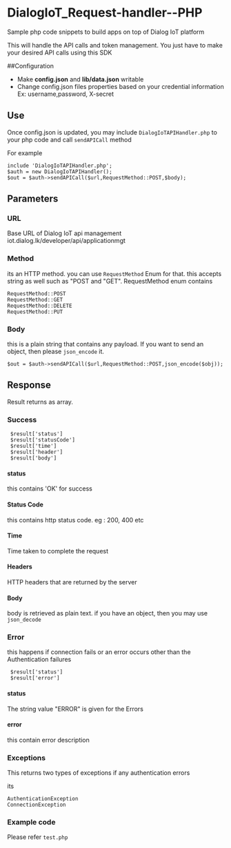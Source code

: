 # DialogIoT_Request-handler--PHP
Sample php code snippets to build apps on top of Dialog IoT platform

This will handle the API calls and token management. You just have to make your desired API calls using this SDK

##Configuration
* Make **config.json** and **lib/data.json** writable
* Change config.json files properties based on your credential information Ex: username,password, X-secret

## Use
Once config.json is updated, you may include `DialogIoTAPIHandler.php` to your php code and call `sendAPICall` method 

For example

```
include 'DialogIoTAPIHandler.php';
$auth = new DialogIoTAPIHandler();
$out = $auth->sendAPICall($url,RequestMethod::POST,$body);
```

## Parameters
### URL
 Base URL of Dialog IoT api management iot.dialog.lk/developer/api/applicationmgt

### Method
 its an HTTP method. you can use `RequestMethod` Enum for that. this accepts string as well such as "POST and "GET". RequestMethod enum contains

```
RequestMethod::POST
RequestMethod::GET
RequestMethod::DELETE
RequestMethod::PUT

```

### Body
this is a plain string that contains any payload. If you want to send an object, then please `json_encode` it.

```
$out = $auth->sendAPICall($url,RequestMethod::POST,json_encode($obj));

```


## Response
Result returns as array. 

### Success

```
 $result['status'] 
 $result['statusCode'] 
 $result['time']
 $result['header']
 $result['body']

```

#### status 
this contains 'OK' for success

#### Status Code
this contains http status code. eg : 200, 400 etc

#### Time
Time taken to complete the request

#### Headers
HTTP headers that are returned by the server

#### Body
body is retrieved as plain text. if you have an object, then you may use `json_decode` 

### Error
 this happens if connection fails or an error occurs other than the Authentication failures


```
 $result['status'] 
 $result['error'] 
```


#### status 
The string value "ERROR" is given for the Errors

#### error
this contain error description

 
### Exceptions
This returns two types of exceptions if any authentication errors

its
```
AuthenticationException
ConnectionException
```

### Example code
Please refer `test.php`


